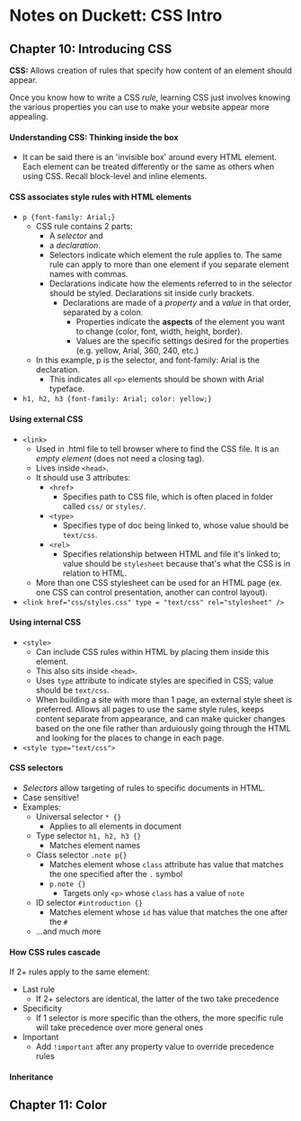 # Notes on Duckett: CSS Intro

## Chapter 10: Introducing CSS

**CSS:** Allows creation of rules that specify how content of an element should appear. 

Once you know how to write a CSS _rule_, learning CSS just involves knowing the various properties you can use to make your website appear more appealing. 

#### Understanding CSS: Thinking inside the box
- It can be said there is an 'invisible box' around every HTML element. Each element can be treated differently or the same as others when using CSS. Recall block-level and inline elements. 

#### CSS associates style rules with HTML elements
- `p {font-family: Arial;}`
  - CSS rule contains 2 parts:
    - A _selector_ and
    - a _declaration_. 
    - Selectors indicate which element the rule applies to. The same rule can apply to more than one element if you separate element names with commas. 
    - Declarations indicate how the elements referred to in the selector should be styled. Declarations sit inside curly brackets. 
      - Declarations are made of a _property_ and a _value_ in that order, separated by a colon. 
        - Properties indicate the **aspects** of the element you want to change (color, font, width, height, border). 
        - Values are the specific settings desired for the properties (e.g. yellow, Arial, 360, 240, etc.)
  - In this example, p is the selector, and font-family: Arial is the declaration. 
    - This indicates all `<p>` elements should be shown with Arial typeface. 
- `h1, h2, h3 {font-family: Arial; color: yellow;}`

#### Using external CSS
- `<link>`
  - Used in .html file to tell browser where to find the CSS file. It is an _empty element_ (does not need a closing tag). 
  - Lives inside `<head>`. 
  - It should use 3 attributes:
    - `<href>`
      - Specifies path to CSS file, which is often placed in folder called `css/` or `styles/`. 
    - `<type>`
      - Specifies type of doc being linked to, whose value should be `text/css`. 
    - `<rel>`
      - Specifies relationship between HTML and file it's linked to; value should be `stylesheet` because that's what the CSS is in relation to HTML. 
  - More than one CSS stylesheet can be used for an HTML page (ex. one CSS can control presentation, another can control layout). 
- `<link href="css/styles.css" type = "text/css" rel="stylesheet" />`

#### Using internal CSS
- `<style>`
  - Can include CSS rules within HTML by placing them inside this element. 
  - This also sits inside `<head>`. 
  - Uses `type` attribute to indicate styles are specified in CSS; value should be `text/css`. 
  - When building a site with more than 1 page, an external style sheet is preferred. Allows all pages to use the same style rules, keeps content separate from appearance, and can make quicker changes based on the one file rather than arduiously going through the HTML and looking for the places to change in each page. 
- `<style type="text/css">`


#### CSS selectors
- _Selectors_ allow targeting of rules to specific documents in HTML. 
- Case sensitive! 
- Examples:
  - Universal selector `* {}`
    - Applies to all elements in document
  - Type selector `h1, h2, h3 {}`
    - Matches element names
  - Class selector `.note p{}`
    - Matches element whose `class` attribute has value that matches the one specified after the `.` symbol
    - `p.note {}`
      - Targets only `<p>` whose `class` has a value of `note`
  - ID selector `#introduction {}`
    - Matches element whose `id` has value that matches the one after the `#` 
  - ...and much more

#### How CSS rules cascade
If 2+ rules apply to the same element:
- Last rule
  - If 2+ selectors are identical, the latter of the two take precedence
- Specificity
  - If 1 selector is more specific than the others, the more specific rule will take precedence over more general ones
- Important
  - Add `!important` after any property value to override precedence rules

#### Inheritance


## Chapter 11: Color